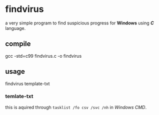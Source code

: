 # findvirus
a very simple program to find suspicious progress for **Windows** using ***C*** language.

  ##  compile
  
   gcc -std=c99 findvirus.c -o findvirus
   
  ##  usage
  
   findvirus template-txt
   
  ###   temlate-txt
  
   this is aquired through `tasklist /fo csv /svc /nh` in *Windows CMD*.
